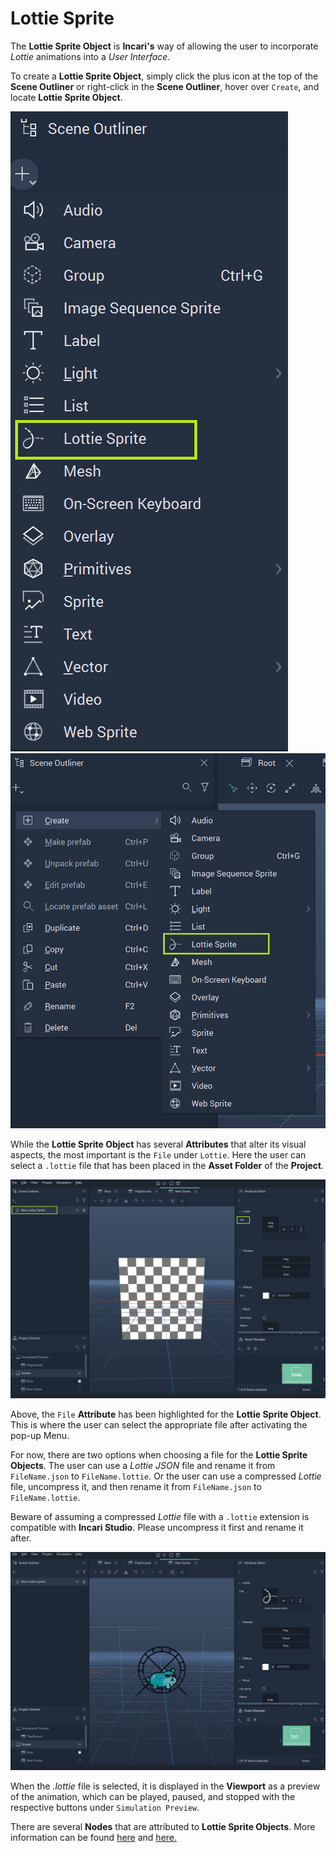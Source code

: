 # Lottie Sprite

The **Lottie Sprite Object** is **Incari's** way of allowing the user to incorporate *Lottie* animations into a *User Interface*.

To create a **Lottie Sprite Object**, simply click the plus icon at the top of the **Scene Outliner** or right-click in the **Scene Outliner**, hover over `Create`, and locate **Lottie Sprite Object**. 


<!-- <div>
<figure><img src="../../.gitbook/assets/createlottiesprite1.png" alt=""><figcaption><p>Create Lottie Sprite Object with Plus Icon.</p></figcaption></figure>
<figure><img src="../../.gitbook/assets/createlottiesprite2.png" alt=""><figcaption><p>Create Lottie Sprite Object with Right-Click and Create.</p></figcaption></figure>
</div> -->

![Create Lottie Sprite Object with Plus Icon.](../../.gitbook/assets/lottiespriteimage120232.png)
![Create Lottie Sprite Object with Right-Click and Create.](../../.gitbook/assets/lottiespriteimage220232.png)

While the **Lottie Sprite Object** has several **Attributes** that alter its visual aspects, the most important is the `File` under `Lottie`. Here the user can select a `.lottie` file that has been placed in the **Asset Folder** of the **Project**. 

![Lottie Sprite before Adding Asset.](../../.gitbook/assets/lottiespriteimage320232.png)

Above, the `File` **Attribute** has been highlighted for the **Lottie Sprite Object**. This is where the user can select the appropriate file after activating the pop-up Menu. 

For now, there are two options when choosing a file for the **Lottie Sprite Objects**. The user can use a *Lottie JSON* file and rename it from `FileName.json` to `FileName.lottie`. Or the user can use a compressed *Lottie* file, uncompress it, and then rename it from `FileName.json` to `FileName.lottie`. 

Beware of assuming a compressed *Lottie* file with a `.lottie` extension is compatible with **Incari Studio**. Please uncompress it first and rename it after.

![Lotte Sprite after Adding Asset.](../../.gitbook/assets/lottiegif1.gif)

When the *.lottie* file is selected, it is displayed in the **Viewport** as a preview of the animation, which can be played, paused, and stopped with the respective buttons under `Simulation Preview`. 

There are several **Nodes** that are attributed to **Lottie Sprite Objects**. More information can be found [here](../../toolbox/incari/lottie/README.md) and [here.](../../toolbox/events/lottie/README.md)


